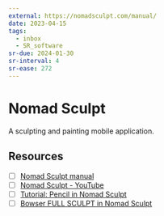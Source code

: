 ```yaml
---
external: https://nomadsculpt.com/manual/
date: 2023-04-15
tags:
  - inbox
  - SR_software
sr-due: 2024-01-30
sr-interval: 4
sr-ease: 272
---
```


# Nomad Sculpt

A sculpting and painting mobile application.

## Resources

- [ ] [Nomad Sculpt manual](https://nomadsculpt.com/manual/)
- [ ] [Nomad Sculpt - YouTube](https://www.youtube.com/playlist?list=PLYgW0C-nQEFNSS2llnNjkx8NpN6MXhfdI)
- [ ] [Tutorial: Pencil in Nomad Sculpt](https://ioannaladopoulou.design/tutorial-pencil-in-nomad-sculpt/)
- [ ] [Bowser FULL SCULPT in Nomad Sculpt](https://www.youtube.com/watch?v=VNiwYfuUAC4)
